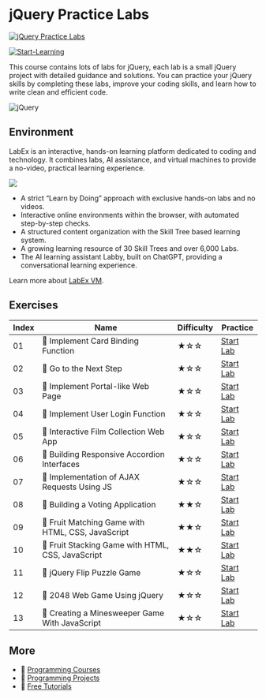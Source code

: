 # jQuery Practice Labs

[![jQuery Practice Labs](https://cover-creator.appbot.io/jquery-practice-labs.png)](https://labex.io/courses/jquery-practice-labs)

[![Start-Learning](https://img.shields.io/badge/Start-Learning-whitesmoke?style=for-the-badge)](https://labex.io/courses/jquery-practice-labs)

This course contains lots of labs for jQuery, each lab is a small jQuery project with detailed guidance and solutions. You can practice your jQuery skills by completing these labs, improve your coding skills, and learn how to write clean and efficient code.

![jQuery](https://img.shields.io/badge/jQuery-whitesmoke?style=for-the-badge&logo=jquery)


## Environment

LabEx is an interactive, hands-on learning platform dedicated to coding and technology. It combines labs, AI assistance, and virtual machines to provide a no-video, practical learning experience.

![](https://tutorial-screenshot.getvm.io/images/vm-1725247253.png)

- A strict “Learn by Doing” approach with exclusive hands-on labs and no videos.
- Interactive online environments within the browser, with automated step-by-step checks.
- A structured content organization with the Skill Tree based learning system.
- A growing learning resource of 30 Skill Trees and over 6,000 Labs.
- The AI learning assistant Labby, built on ChatGPT, providing a conversational learning experience.

Learn more about [LabEx VM](https://support.labex.io/using-labex/virtual-machine).

## Exercises

|   Index | Name                                              | Difficulty   | Practice                                                                                                                          |
|---------|---------------------------------------------------|--------------|-----------------------------------------------------------------------------------------------------------------------------------|
|      01 | 📖 Implement Card Binding Function                | ★☆☆          | <a target='_blank' href='https://labex.io/tutorials/jquery-implement-card-binding-function-300298'>Start Lab</a>                  |
|      02 | 📖 Go to the Next Step                            | ★☆☆          | <a target='_blank' href='https://labex.io/tutorials/jquery-go-to-the-next-step-299879'>Start Lab</a>                              |
|      03 | 📖 Implement Portal-like Web Page                 | ★☆☆          | <a target='_blank' href='https://labex.io/tutorials/jquery-implement-portal-like-web-page-299896'>Start Lab</a>                   |
|      04 | 📖 Implement User Login Function                  | ★☆☆          | <a target='_blank' href='https://labex.io/tutorials/html-implement-user-login-function-300300'>Start Lab</a>                      |
|      05 | 📖 Interactive Film Collection Web App            | ★☆☆          | <a target='_blank' href='https://labex.io/tutorials/javascript-interactive-film-collection-web-app-300287'>Start Lab</a>          |
|      06 | 📖 Building Responsive Accordion Interfaces       | ★☆☆          | <a target='_blank' href='https://labex.io/tutorials/javascript-building-responsive-accordion-interfaces-300289'>Start Lab</a>     |
|      07 | 📖 Implementation of AJAX Requests Using JS       | ★☆☆          | <a target='_blank' href='https://labex.io/tutorials/javascript-implementation-of-ajax-requests-using-js-300372'>Start Lab</a>     |
|      08 | 📖 Building a Voting Application                  | ★★☆          | <a target='_blank' href='https://labex.io/tutorials/javascript-building-a-voting-application-300304'>Start Lab</a>                |
|      09 | 📖 Fruit Matching Game with HTML, CSS, JavaScript | ★★☆          | <a target='_blank' href='https://labex.io/tutorials/javascript-fruit-matching-game-with-html-css-javascript-300291'>Start Lab</a> |
|      10 | 📖 Fruit Stacking Game with HTML, CSS, JavaScript | ★★☆          | <a target='_blank' href='https://labex.io/tutorials/javascript-fruit-stacking-game-with-html-css-javascript-300296'>Start Lab</a> |
|      11 | 📖 jQuery Flip Puzzle Game                        | ★☆☆          | <a target='_blank' href='https://labex.io/tutorials/css-jquery-flip-puzzle-game-298990'>Start Lab</a>                             |
|      12 | 📖 2048 Web Game Using jQuery                     | ★☆☆          | <a target='_blank' href='https://labex.io/tutorials/css-2048-web-game-using-jquery-298919'>Start Lab</a>                          |
|      13 | 📖 Creating a Minesweeper Game With JavaScript    | ★☆☆          | <a target='_blank' href='https://labex.io/tutorials/javascript-creating-a-minesweeper-game-with-javascript-298968'>Start Lab</a>  |

## More

- 🔗 [ Programming Courses](https://github.com/labex-labs/awesome-programming-courses)
- 🔗 [ Programming Projects](https://github.com/labex-labs/awesome-programming-projects)
- 🔗 [ Free Tutorials](https://github.com/labex-labs/-free-tutorials)

